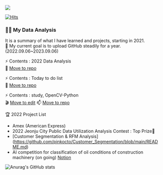<img src="https://capsule-render.vercel.app/api?type=wave&color=auto&height=200&section=header&text=Hi%20there!&fontSize=90" />

[![Hits](https://hits.seeyoufarm.com/api/count/incr/badge.svg?url=https%3A%2F%2Fgithub.com%2Fpinkocto&count_bg=%23DF00AA&title_bg=%23555555&icon=github.svg&icon_color=%23E7E7E7&title=hits&edge_flat=false)](https://hits.seeyoufarm.com)


### 🙋‍♀️ My Data Analysis
It is a summary of what I have learned and projects, starting in 2021.<br>
📢 My current goal is to upload GitHub steadily for a year. (2022.09.06~2023.09.06)

⚡ Contents : 2022 Data Analysis <br>
🌱 [Move to repo](https://github.com/pinkocto/MyDataAnalysis_2022)

⚡ Contents : Today to do list <br>
🔭 [Move to repo](https://github.com/pinkocto/Today_TodoList)

⚡ Contents : study, OpenCV-Python <br>
🎬 [Move to edit](https://github.com/pinkocto/BP2022)
📫 [Move to repo](https://pinkocto.github.io/BP2022/)

🏆 2022 Project List 
- Amex (American Express) 
- 2022 Jeonju City Public Data Utilization Analysis Contest : Top Prize🏅
- [Customer Segmentation & RFM Analysis] (https://github.com/pinkocto/Customer_Segmentation/blob/main/README.md)
- AI competition for classification of oil conditions of construction machinery (on going) [Notion]()

![Anurag's GitHub stats](https://github-readme-stats.vercel.app/api?username=pinkocto&show_icons=true&theme=radical)



 
 
  

